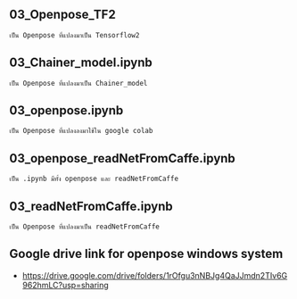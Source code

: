 ##	03_Openpose_TF2
	เป็น Openpose ที่แปลงมาเป็น Tensorflow2
##	03_Chainer_model.ipynb
	เป็น Openpose ที่แปลงมาเป็น Chainer_model
##	03_openpose.ipynb
	เป็น Openpose ที่แปลงลงมาใช้ใน google colab
##	03_openpose_readNetFromCaffe.ipynb
	เป็น .ipynb มีทั้ง openpose และ readNetFromCaffe
##	03_readNetFromCaffe.ipynb
	เป็น Openpose ที่แปลงมาเป็น readNetFromCaffe


##	Google drive link for openpose windows system
*	https://drive.google.com/drive/folders/1rOfgu3nNBJg4QaJJmdn2TIv6G962hmLC?usp=sharing